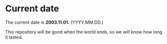 # Current date

The current date is **2003.11.01.** (YYYY.MM.DD.)

This repository will be good when the world ends, so we will know how long it lasted.